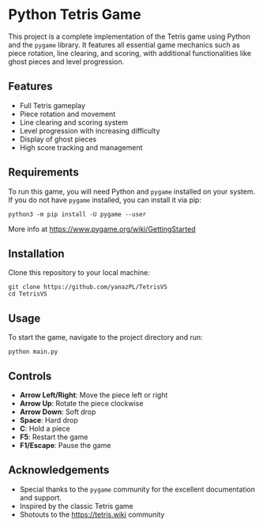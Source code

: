 # Python Tetris Game

This project is a complete implementation of the Tetris game using Python and the `pygame` library. It features all essential game mechanics such as piece rotation, line clearing, and scoring, with additional functionalities like ghost pieces and level progression.

## Features

- Full Tetris gameplay
- Piece rotation and movement
- Line clearing and scoring system
- Level progression with increasing difficulty
- Display of ghost pieces
- High score tracking and management

## Requirements

To run this game, you will need Python and `pygame` installed on your system. If you do not have `pygame` installed, you can install it via pip:
```
python3 -m pip install -U pygame --user
``` 
More info at https://www.pygame.org/wiki/GettingStarted

## Installation

Clone this repository to your local machine:
```
git clone https://github.com/yanazPL/TetrisVS
cd TetrisVS
```
## Usage

To start the game, navigate to the project directory and run:
```
python main.py
```

## Controls

- **Arrow Left/Right**: Move the piece left or right
- **Arrow Up**: Rotate the piece clockwise
- **Arrow Down**: Soft drop
- **Space**: Hard drop
- **C**: Hold a piece
- **F5**: Restart the game
- **F1/Escape**: Pause the game

## Acknowledgements

- Special thanks to the `pygame` community for the excellent documentation and support.
- Inspired by the classic Tetris game
- Shotouts to the https://tetris.wiki community